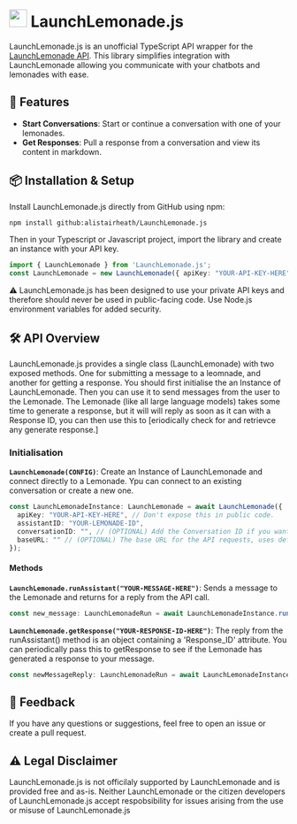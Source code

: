# [<img src="https://b54e70e677f242c13ba041554f424763.cdn.bubble.io/cdn-cgi/image/w=32,h=32,f=auto,dpr=2,fit=contain/f1714034125423x645548960837247700/LaunchLemonade%20Logo%20%281%29.png" width="32" height="32" />](http://launchlemonade.app) LaunchLemonade.js

LaunchLemonade.js is an unofficial TypeScript API wrapper for the [LaunchLemonade API](https://docs.launchlemonade.app/api-doc). This library simplifies integration with LaunchLemonade allowing you communicate with your chatbots and lemonades with ease.

## 🍋 Features

- **Start Conversations**: Start or continue a conversation with one of your lemonades.
- **Get Responses**: Pull a response from a conversation and view its content in markdown.

## 📦 Installation & Setup

Install LaunchLemonade.js directly from GitHub using npm:

```bash
npm install github:alistairheath/LaunchLemonade.js
```

Then in your Typescript or Javascript project, import the library and create an instance with your API key.

```typescript
import { LaunchLemonade } from 'LaunchLemonade.js';
const LaunchLemonade = new LaunchLemonade({ apiKey: "YOUR-API-KEY-HERE" });
```
⚠️ LaunchLemonade.js has been designed to use your private API keys and therefore should never be used in public-facing code. Use Node.js environment variables for added security.

## 🛠️ API Overview

LaunchLemonade.js provides a single class (LaunchLemonade) with two exposed methods. One for submitting a message to a leomnade, and another for getting a response. You should first initialise the an Instance of LaunchLemonade. Then you can use it to send messages from the user to the Lemonade. The Lemonade (like all large language models) takes some time to generate a response, but it will will reply as soon as it can with a Response ID, you can then use this to [eriodically check for and retrievce any generate response.]

### Initialisation

**`LaunchLemonade(CONFIG)`**: Create an Instance of LaunchLemonade and connect directly to a Lemonade. Ypu can connect to an existing conversation or create a new one.
  
  ```typescript
  const LaunchLemonadeInstance: LaunchLemonade = await LaunchLemonade({
    apiKey: "YOUR-API-KEY-HERE", // Don't expose this in public code.
    assistantID: "YOUR-LEMONADE-ID",
    conversationID: "", // (OPTIONAL) Add the Conversation ID if you want to resume an existing conversation. Leave blank or ignore to create a new conversation.
    baseURL: "" // (OPTIONAL) The base URL for the API requests, uses default if ignored or blank.
  });
  ```

#### Methods

**`LaunchLemonade.runAssistant("YOUR-MESSAGE-HERE")`**: Sends a message to the Lemonade and returns for a reply from the API call.
  
  ```typescript
  const new_message: LaunchLemonadeRun = await LaunchLemonadeInstance.runAssistant("Hello Lemonade! Please help me with...");
  ```

**`LaunchLemonade.getResponse("YOUR-RESPONSE-ID-HERE")`**: The reply from the runAssistant() method is an object containing a 'Response_ID' attribute. You can periodically pass this to getResponse to see if the Lemonade has generated a response to your message. 
  
  ```typescript
  const newMessageReply: LaunchLemonadeRun = await LaunchLemonadeInstance.getResponse(new_message.response_ID);
  ```

## 💬 Feedback

If you have any questions or suggestions, feel free to open an issue or create a pull request.

## ⚠️ Legal Disclaimer

LaunchLemonade.js is not officilaly supported by LaunchLemonade and is provided free and as-is. Neither LaunchLemonade or the citizen developers of LaunchLemonade.js accept respobsibility for issues arising from the use or misuse of LaunchLemonade.js